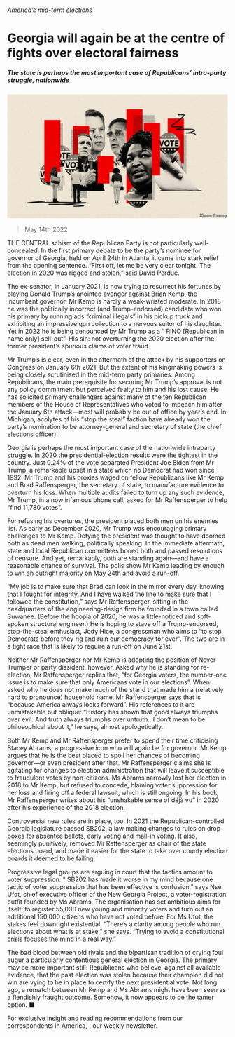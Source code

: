 ###### America’s mid-term elections

# Georgia will again be at the centre of fights over electoral fairness 

##### The state is perhaps the most important case of Republicans’ intra-party struggle, nationwide 

![image](images/20220514_usd001.jpg) 

> May 14th 2022 

THE CENTRAL schism of the Republican Party is not particularly well-concealed. In the first primary debate to be the party’s nominee for governor of Georgia, held on April 24th in Atlanta, it came into stark relief from the opening sentence. “First off, let me be very clear tonight. The election in 2020 was rigged and stolen,” said David Perdue.

The ex-senator,  in January 2021, is now trying to resurrect his fortunes by playing Donald Trump’s anointed avenger against Brian Kemp, the incumbent governor. Mr Kemp is hardly a weak-wristed moderate. In 2018 he was the politically incorrect (and Trump-endorsed) candidate who won his primary by running ads  “criminal illegals” in his pickup truck and exhibiting an impressive gun collection to a nervous suitor of his daughter. Yet in 2022 he is being denounced by Mr Trump as a “ RINO [Republican in name only] sell-out”. His sin: not overturning the 2020 election after the former president’s spurious claims of voter fraud.


Mr Trump’s  is clear, even in the aftermath of the attack by his supporters on Congress on January 6th 2021. But the extent of his kingmaking powers is being closely scrutinised in the mid-term party primaries. Among Republicans, the main prerequisite for securing Mr Trump’s approval is not any policy commitment but perceived fealty to him and his lost cause. He has solicited primary challengers against many of the ten Republican members of the House of Representatives who voted to impeach him after the January 6th attack—most will probably be out of office by year’s end. In Michigan, acolytes of his “stop the steal” faction have already won the party’s nomination to be attorney-general and secretary of state (the chief elections officer).

Georgia is perhaps the most important case of the nationwide intraparty struggle. In 2020 the presidential-election results were the tightest in the country. Just 0.24% of the vote separated President Joe Biden from Mr Trump, a remarkable upset in a state which no Democrat had won since 1992. Mr Trump and his proxies waged  on fellow Republicans like Mr Kemp and Brad Raffensperger, the secretary of state, to manufacture evidence to overturn his loss. When multiple audits failed to turn up any such evidence, Mr Trump, in a now infamous phone call, asked for Mr Raffensperger to help “find 11,780 votes”.

For refusing his overtures, the president placed both men on his enemies list. As early as December 2020, Mr Trump was encouraging primary challenges to Mr Kemp. Defying the president was thought to have doomed both as dead men walking, politically speaking. In the immediate aftermath, state and local Republican committees booed both and passed resolutions of censure. And yet, remarkably, both are standing again—and have a reasonable chance of survival. The polls show Mr Kemp leading by enough to win an outright majority on May 24th and avoid a run-off.

“My job is to make sure that Brad can look in the mirror every day, knowing that I fought for integrity. And I have walked the line to make sure that I followed the constitution,” says Mr Raffensperger, sitting in the headquarters of the engineering-design firm he founded in a town called Suwanee. (Before the hoopla of 2020, he was a little-noticed and soft-spoken structural engineer.) He is hoping to stave off a Trump-endorsed, stop-the-steal enthusiast, Jody Hice, a congressman who aims to “to stop Democrats before they rig and ruin our democracy for ever”. The two are in a tight race that is likely to require a run-off on June 21st.

Neither Mr Raffensperger nor Mr Kemp is adopting the position of Never Trumper or party dissident, however. Asked why he is standing for re-election, Mr Raffensperger replies that, “for Georgia voters, the number-one issue is to make sure that only Americans vote in our elections”. When asked why he does not make much of the stand that made him a (relatively hard to pronounce) household name, Mr Raffensperger says that is “because America always looks forward”. His references to it are unmistakable but oblique: “History has shown that good always triumphs over evil. And truth always triumphs over untruth…I don’t mean to be philosophical about it,” he says, almost apologetically.

Both Mr Kemp and Mr Raffensperger prefer to spend their time criticising Stacey Abrams, a progressive icon who will again be  for governor. Mr Kemp argues that he is the best placed to spoil her chances of becoming governor—or even president after that. Mr Raffensperger claims she is agitating for changes to election administration that will leave it susceptible to fraudulent votes by non-citizens. Ms Abrams narrowly lost her election in 2018 to Mr Kemp, but refused to concede, blaming voter suppression for her loss and firing off a federal lawsuit, which is still ongoing. In his book, Mr Raffensperger writes about his “unshakable sense of déjà vu” in 2020 after his experience of the 2018 election.

Controversial new rules are in place, too. In 2021 the Republican-controlled Georgia legislature passed SB202, a law making changes to rules on drop boxes for absentee ballots, early voting and mail-in voting. It also, seemingly punitively, removed Mr Raffensperger as chair of the state elections board, and made it easier for the state to take over county election boards it deemed to be failing.

Progressive legal groups are arguing in court that the tactics amount to voter suppression. “ SB202 has made it worse in my mind because one tactic of voter suppression that has been effective is confusion,” says Nsé Ufot, chief executive officer of the New Georgia Project, a voter-registration outfit founded by Ms Abrams. The organisation has set ambitious aims for itself: to register 55,000 new young and minority voters and turn out an additional 150,000 citizens who have not voted before. For Ms Ufot, the stakes feel downright existential. “There’s a clarity among people who run elections about what is at stake,” she says. “Trying to avoid a constitutional crisis focuses the mind in a real way.”

The bad blood between old rivals and the bipartisan tradition of crying foul augur a particularly contentious general election in Georgia. The primary may be more important still: Republicans who believe, against all available evidence, that the past election was stolen because their champion did not win are vying to be in place to certify the next presidential vote. Not long ago, a rematch between Mr Kemp and Ms Abrams might have been seen as a fiendishly fraught outcome. Somehow, it now appears to be the tamer option. ■

For exclusive insight and reading recommendations from our correspondents in America, , our weekly newsletter.

